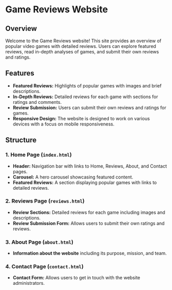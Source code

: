 # Game Reviews Website

## Overview

Welcome to the Game Reviews website! This site provides an overview of popular video games with detailed reviews. Users can explore featured reviews, read in-depth analyses of games, and submit their own reviews and ratings.

## Features

- **Featured Reviews:** Highlights of popular games with images and brief descriptions.
- **In-Depth Reviews:** Detailed reviews for each game with sections for ratings and comments.
- **Review Submission:** Users can submit their own reviews and ratings for games.
- **Responsive Design:** The website is designed to work on various devices with a focus on mobile responsiveness.

## Structure

### 1. Home Page (`index.html`)

- **Header:** Navigation bar with links to Home, Reviews, About, and Contact pages.
- **Carousel:** A hero carousel showcasing featured content.
- **Featured Reviews:** A section displaying popular games with links to detailed reviews.

### 2. Reviews Page (`reviews.html`)

- **Review Sections:** Detailed reviews for each game including images and descriptions.
- **Review Submission Form:** Allows users to submit their own ratings and reviews.

### 3. About Page (`about.html`)

- **Information about the website** including its purpose, mission, and team.

### 4. Contact Page (`contact.html`)

- **Contact Form:** Allows users to get in touch with the website administrators.


